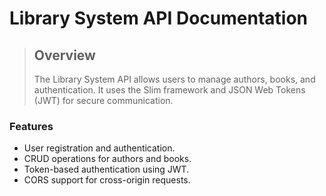 # Library System API Documentation

>## Overview
>The Library System API allows users to manage authors, books, and authentication. It uses the Slim framework and JSON Web Tokens (JWT) for secure communication.

### Features
- User registration and authentication.
- CRUD operations for authors and books.
- Token-based authentication using JWT.
- CORS support for cross-origin requests.
